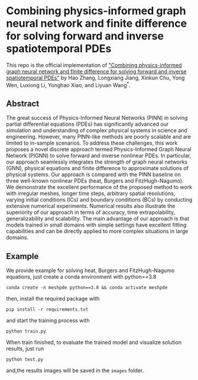 # Combining physics-informed graph neural network and finite difference for solving forward and inverse spatiotemporal PDEs

This repo is the official implementation of ["Combining physics-informed graph neural network and finite difference for solving forward and inverse spatiotemporal PDEs"](https://doi.org/10.1145/3590003.3590029) by Hao Zhang, Longxiang Jiang, Xinkun Chu, Yong Wen, Luxiong Li, Yonghao Xiao, and Liyuan Wang$^{*}$.

## Abstract
The great success of Physics-Informed Neural Networks (PINN) in solving partial differential equations (PDEs) has significantly advanced our simulation and understanding of complex physical systems in science and engineering. However, many PINN-like methods are poorly scalable and are limited to in-sample scenarios. To address these challenges, this work proposes a novel discrete approach termed Physics-Informed Graph Neural Network (PIGNN) to solve forward and inverse nonlinear PDEs. In particular, our approach seamlessly integrates the strength of graph neural networks (GNN), physical equations and finite difference to approximate solutions of physical systems. Our approach is compared with the PINN baseline on three well-known nonlinear PDEs (heat, Burgers and FitzHugh-Nagumo). We demonstrate the excellent performance of the proposed method to work with irregular meshes, longer time steps, arbitrary spatial resolutions, varying initial conditions (ICs) and boundary conditions (BCs) by conducting extensive numerical experiments. Numerical results also illustrate the superiority of our approach in terms of accuracy, time extrapolability, generalizability and scalability. The main advantage of our approach is that models trained in small domains with simple settings have excellent fitting capabilities and can be directly applied to more complex situations in large domains.


## Example

We provide example for solving heat, Burgers and FitzHugh-Nagumo equations, just create a conda environment with python==3.8
```
conda create -n meshpde python==3.8 && conda activate meshpde
```
then, install the required package with

```
pip install -r requirements.txt
```
and start the training process with

```
python train.py
```
When train finished, to evaluate the trained model and visualize solution results, just run 
```
python test.py
```
and,the results images will be saved in the `images` folder.



